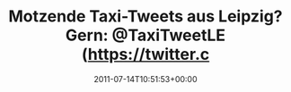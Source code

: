 ---
retweeted: false
source: <a href="http://twitter.com" rel="nofollow">Twitter Web Client</a>
entities:
  hashtags: []
  symbols: []
  user_mentions:
  - name: Matthias
    screen_name: TaxiTweetLE
    indices:
    - '40'
    - '52'
    id_str: '271917715'
    id: '271917715'
  urls: []
display_text_range:
- '0'
- '52'
favorite_count: '0'
id_str: '91459898654724097'
truncated: false
retweet_count: '0'
id: '91459898654724097'
created_at: Thu Jul 14 10:51:53 +0000 2011
favorited: false
full_text: 'Motzende Taxi-Tweets aus Leipzig? Gern: [@TaxiTweetLE](https://twitter.com/TaxiTweetLE)'
lang: de
tags:
- pesos/twitter
date: '2011-07-14T10:51:53+00:00'
src: https://twitter.com/bascht/status/91459898654724097
original_url: https://twitter.com/bascht/status/91459898654724097
type: twitter_tweet
text: 'Motzende Taxi-Tweets aus Leipzig? Gern: [@TaxiTweetLE](https://twitter.com/TaxiTweetLE)'
title: 'Motzende Taxi-Tweets aus Leipzig? Gern: @TaxiTweetLE (https://twitter.c'

---